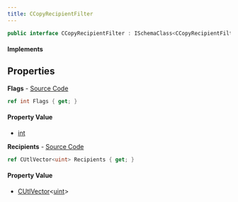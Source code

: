 ```yaml
---
title: CCopyRecipientFilter
---
```


```csharp
public interface CCopyRecipientFilter : ISchemaClass<CCopyRecipientFilter>, ISchemaField, ISchemaClass, INativeHandle
```

#### Implements

## Properties

**Flags** - [Source Code](https://github.com/swiftly-solution/swiftlys2/blob/main/managed/src/SwiftlyS2.Generated/Schemas/Interfaces/CCopyRecipientFilter.cs#L16)

```csharp
ref int Flags { get; }
```

#### Property Value

- [int](https://learn.microsoft.com/dotnet/api/system.int32)

**Recipients** - [Source Code](https://github.com/swiftly-solution/swiftlys2/blob/main/managed/src/SwiftlyS2.Generated/Schemas/Interfaces/CCopyRecipientFilter.cs#L18)

```csharp
ref CUtlVector<uint> Recipients { get; }
```

#### Property Value

- [CUtlVector](/docs/api/shared/natives/cutlvector-1)<[uint](https://learn.microsoft.com/dotnet/api/system.uint32)>

